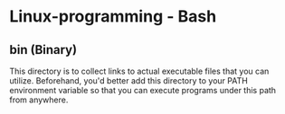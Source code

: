 # Linux-programming - Bash

## bin (Binary)
This directory is to collect links to actual executable files that you can utilize. Beforehand, you'd better add this directory to your PATH environment variable so that you can execute programs under this path from anywhere.


